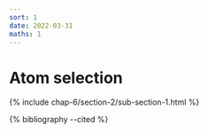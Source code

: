 ```yaml
---
sort: 1
date: 2022-03-31
maths: 1
---
```


# Atom selection

{% include chap-6/section-2/sub-section-1.html %}

{% bibliography --cited %}

